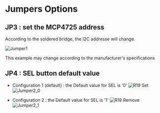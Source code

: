 # Jumpers Options

## JP3 : set the MCP4725 address
According to the soldered bridge, the I2C addresse will change.

![Jumper1](https://user-images.githubusercontent.com/84618082/180215719-0f2a9aa0-6e1f-420c-add8-9f1a82c52960.jpg)

This example may change according to the manufacturer's specifications

## JP4 : SEL button default value

- Configuration 1 (default) : the Default value for SEL is '0'
![R19 Set](https://user-images.githubusercontent.com/84618082/180216014-51e174fc-ac08-4e14-a6a2-6593a46f87ff.jpg)
![Jumper2_0](https://user-images.githubusercontent.com/84618082/180216989-ebaa5497-db53-444c-a135-97c9acbbea6f.jpg)

- Configuration 2  : the Default value for SEL is '1'
![R19 Remove](https://user-images.githubusercontent.com/84618082/180216116-d6c39aee-9427-49fd-973f-60b712354c6c.jpg)
![Jumper2_1](https://user-images.githubusercontent.com/84618082/180217018-11995ec0-2391-4e7f-9e7a-c132f2c74841.jpg)
